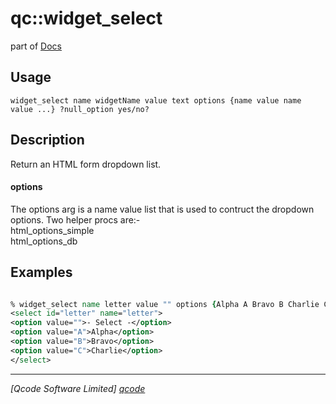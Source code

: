 qc::widget_select
=================

part of [Docs](.)

Usage
-----
`
	widget_select name widgetName value text options {name value name value ...} ?null_option yes/no?
    `

Description
-----------
Return an HTML form dropdown list.
    <h4>options</h4>
    The options arg is a name value list that is used to contruct the dropdown options.
    Two helper procs are:-<br>
    <proc>html_options_simple</proc><br>
    <proc>html_options_db</proc>

Examples
--------
```tcl

% widget_select name letter value "" options {Alpha A Bravo B Charlie C} null_option yes
<select id="letter" name="letter">
<option value="">- Select -</option>
<option value="A">Alpha</option>
<option value="B">Bravo</option>
<option value="C">Charlie</option>
</select>

```

----------------------------------
*[Qcode Software Limited] [qcode]*

[qcode]: http://www.qcode.co.uk "Qcode Software"